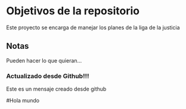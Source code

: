 # Objetivos de la repositorio

Este proyecto se encarga de manejar los planes de la liga de la justicia


## Notas
Pueden hacer lo que quieran...


### Actualizado desde Github!!!
Este es un mensaje creado desde github

#Hola mundo

